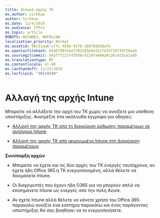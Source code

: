 ```yaml
---
title: Αλλαγή αρχής ΤΚ
ms.author: sirkkuw
author: Sirkkuw
ms.date: 12/4/2018
ms.audience: ITPro
ms.topic: article
ROBOTS: NOINDEX, NOFOLLOW
localization_priority: Normal
ms.assetid: 08c51aa6-cffc-456b-91fb-185f0d636afb
ms.openlocfilehash: 6545798fe5e7702285b9e32cf635f3d7f672baeb
ms.sourcegitcommit: b43f77221f47b50c41197a448a9c26c423ce1ad5
ms.translationtype: MT
ms.contentlocale: el-GR
ms.lasthandoff: 11/15/2019
ms.locfileid: "36519299"
---
```

# <a name="change-intune-mdm-authority"></a>Αλλαγή της αρχής Intune

Μπορείτε να αλλάξετε την αρχή του ΤΚ χωρίς να ανοίξετε μια υπόθεση υποστήριξης. Ανατρέξτε στα ακόλουθα έγγραφα για οδηγίες:
  
- [Αλλαγή της αρχής ΤΚ από τη διαχείριση ρύθμισης παραμέτρων σε αυτόνομο Intune](https://docs.microsoft.com/sccm/mdm/deploy-use/migrate-change-mdm-authority)
    
- [Αλλαγή της αρχής ΤΚ από μεμονωμένο Intune στη Διαχείριση παραμέτρων](https://docs.microsoft.com/sccm/mdm/deploy-use/change-mdm-authority)
    
 **Συνύπαρξη αρχών**
  
- Μπορείτε να έχετε και τις δύο αρχές του ΤΚ ενεργές ταυτόχρονα, αν έχετε ήδη Office 365 η ΤΚ ενεργοποιημένη, αλλά θέλετε να δοκιμάσετε Intune.
    
- Οι διαχειριστές που έχουν ήδη O365 για να μπορούν απλά να επισημάνετε Intune ως ενεργές από την πύλη Azure.
    
- Αν έχετε Intune αλλά θέλετε να κάνετε χρήση του Office 365: παρακαλώ ανοίξτε ένα εισιτήριο παρακάτω και ένας παράγοντας υποστήριξης θα σας βοηθήσει να το ενεργοποιήσετε.
    

